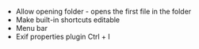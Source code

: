 - Allow opening folder - opens the first file in the folder
- Make built-in shortcuts editable
- Menu bar
- Exif properties plugin Ctrl + I